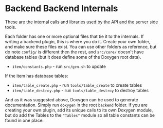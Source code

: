 # Backend Backend Internals
These are the internal calls and libraries used by the API and the server side tools.

Each folder has one or more optional files that tie it to the internals. If writing a backend plugin, this is where you do it. Create your own folder, and make sure these files exist. You can use other folders as reference, but do note `config/` is different then the rest, and `src/core/` doesn't have database tables (but it does define some of the Doxygen root data).

* `item/constants.php` - run `src/gen.sh` to update

If the item has database tables:

* `item/table_create.php` - run `tools/table_create` to create tables
* `item/table_destroy.php` - run `tools/table_destroy` to destroy tables

And as it was suggested above, Doxygen can be used to generate documentation. Simply run `doxygen` in the root `backend` folder. If you are creating your own plugin, add its unique calls to its own Doxygen module, but do add the Tables to the `"Tables"` module so all table constants can be found in one place.
